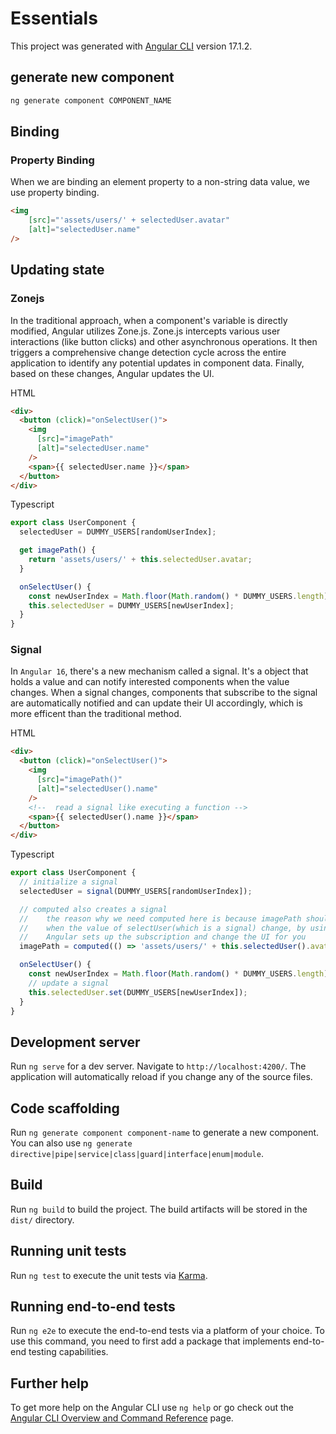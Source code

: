 # Essentials

This project was generated with [Angular CLI](https://github.com/angular/angular-cli) version 17.1.2.

## generate new component

```bash
ng generate component COMPONENT_NAME
```

## Binding

### Property Binding

When we are binding an element property to a non-string data value, we use property binding.

```html
<img
    [src]="'assets/users/' + selectedUser.avatar"
    [alt]="selectedUser.name"
/>
```

## Updating state

### Zonejs

In the traditional approach, when a component's variable is directly modified, Angular utilizes Zone.js. Zone.js intercepts various user interactions (like button clicks) and other asynchronous operations. It then triggers a comprehensive change detection cycle across the entire application to identify any potential updates in component data. Finally, based on these changes, Angular updates the UI.

HTML

```HTML
<div>
  <button (click)="onSelectUser()">
    <img
      [src]="imagePath"
      [alt]="selectedUser.name"
    />
    <span>{{ selectedUser.name }}</span>
  </button>
</div>
```

Typescript

```typescript
export class UserComponent {
  selectedUser = DUMMY_USERS[randomUserIndex];

  get imagePath() {
    return 'assets/users/' + this.selectedUser.avatar;
  }

  onSelectUser() {
    const newUserIndex = Math.floor(Math.random() * DUMMY_USERS.length);
    this.selectedUser = DUMMY_USERS[newUserIndex];
  }
}
```

### Signal

In ```Angular 16```, there's a new mechanism called a signal. It's a object that holds a value and can notify interested components when the value changes. When a signal changes, components that subscribe to the signal are automatically notified and can update their UI accordingly, which is more efficent than the traditional method.

HTML

```HTML
<div>
  <button (click)="onSelectUser()">
    <img
      [src]="imagePath()"
      [alt]="selectedUser().name"
    />
    <!--  read a signal like executing a function -->
    <span>{{ selectedUser().name }}</span>
  </button>
</div>
```

Typescript

```typescript
export class UserComponent {
  // initialize a signal
  selectedUser = signal(DUMMY_USERS[randomUserIndex]);

  // computed also creates a signal
  //    the reason why we need computed here is because imagePath should change
  //    when the value of selectUser(which is a signal) change, by using computed
  //    Angular sets up the subscription and change the UI for you
  imagePath = computed(() => 'assets/users/' + this.selectedUser().avatar);

  onSelectUser() {
    const newUserIndex = Math.floor(Math.random() * DUMMY_USERS.length);
    // update a signal
    this.selectedUser.set(DUMMY_USERS[newUserIndex]);
  }
}
```

## Development server

Run `ng serve` for a dev server. Navigate to `http://localhost:4200/`. The application will automatically reload if you change any of the source files.

## Code scaffolding

Run `ng generate component component-name` to generate a new component. You can also use `ng generate directive|pipe|service|class|guard|interface|enum|module`.

## Build

Run `ng build` to build the project. The build artifacts will be stored in the `dist/` directory.

## Running unit tests

Run `ng test` to execute the unit tests via [Karma](https://karma-runner.github.io).

## Running end-to-end tests

Run `ng e2e` to execute the end-to-end tests via a platform of your choice. To use this command, you need to first add a package that implements end-to-end testing capabilities.

## Further help

To get more help on the Angular CLI use `ng help` or go check out the [Angular CLI Overview and Command Reference](https://angular.io/cli) page.
